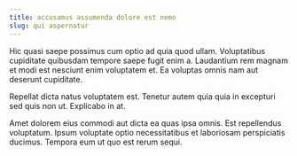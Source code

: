 ```yaml
---
title: accusamus assumenda dolore est nemo
slug: qui aspernatur
---
```


Hic quasi saepe possimus cum optio ad quia quod ullam. Voluptatibus cupiditate quibusdam tempore saepe fugit enim a. Laudantium rem magnam et modi est nesciunt enim voluptatem et. Ea voluptas omnis nam aut deserunt cupiditate.

Repellat dicta natus voluptatem est. Tenetur autem quia quia in excepturi sed quis non ut. Explicabo in at.

Amet dolorem eius commodi aut dicta ea quas ipsa omnis. Est repellendus voluptatum. Ipsum voluptate optio necessitatibus et laboriosam perspiciatis ducimus. Tempora eum ut quo est rerum sequi.
